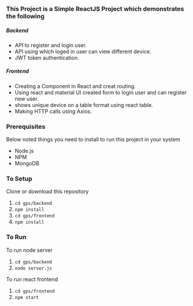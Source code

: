 
### This Project is a Simple ReactJS Project which demonstrates the following
##### Backend
- API to register and login user.
- API using which loged in user can view different device.
- JWT token authentication.

##### Frontend
- Creating a Component in React and creat routing.
- Using react and material UI created form to login user and can register new user.
- shows unique device on a table format using react table.
- Making HTTP calls using Axios.

### Prerequisites
Below noted things you need to install to run this project in your system

- Node.js
- NPM
- MongoDB



### To Setup
Clone or download this repository

1. `cd gps/backend`
2. `npm install`
3. `cd gps/frontend`
4. `npm install`




### To Run
To run node server
1. `cd gps/backend`
2. `node server.js`

To run react frontend
1. `cd gps/frontend`
2. `npm start`


